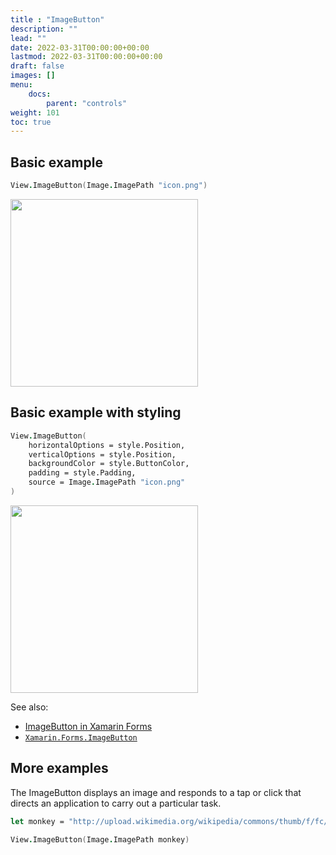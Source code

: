 ```yaml
---
title : "ImageButton"
description: ""
lead: ""
date: 2022-03-31T00:00:00+00:00
lastmod: 2022-03-31T00:00:00+00:00
draft: false
images: []
menu:
    docs:
        parent: "controls"
weight: 101
toc: true
---
```


## Basic example

```fs
View.ImageButton(Image.ImagePath "icon.png")
```

<img src="images/view/ImageButton-adr-basic.png" width="300">

## Basic example with styling

```fs
View.ImageButton(
    horizontalOptions = style.Position,
    verticalOptions = style.Position,
    backgroundColor = style.ButtonColor,
    padding = style.Padding,
    source = Image.ImagePath "icon.png"
)
```

<img src="images/view/ImageButton-adr-styled.png" width="300">

See also:

* [ImageButton in Xamarin Forms](https://docs.microsoft.com/en-us/xamarin/xamarin-forms/user-interface/ImageButton)
* [`Xamarin.Forms.ImageButton`](https://docs.microsoft.com/en-us/dotnet/api/Xamarin.Forms.ImageButton)

## More examples

The ImageButton displays an image and responds to a tap or click that directs an application to carry out a particular task.

```fs
let monkey = "http://upload.wikimedia.org/wikipedia/commons/thumb/f/fc/Papio_anubis_%28Serengeti%2C_2009%29.jpg/200px-Papio_anubis_%28Serengeti%2C_2009%29.jpg"

View.ImageButton(Image.ImagePath monkey)
```
